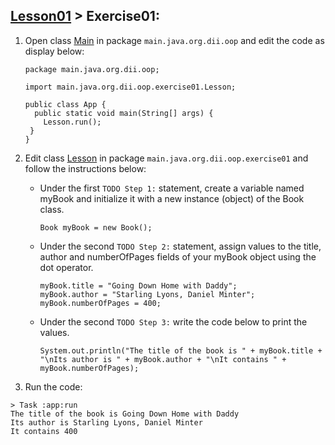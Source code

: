 ## [Lesson01](../readme.md) > Exercise01:

1. Open class [Main](../app/src/main/java/org/dii/oop/Main.java) in package `main.java.org.dii.oop` and edit the code as display below:
   ```
   package main.java.org.dii.oop;

   import main.java.org.dii.oop.exercise01.Lesson;

   public class App {
     public static void main(String[] args) {
       Lesson.run();
    }
   }
   ```

2. Edit class [Lesson](../app/src/main/java/org/dii/oop/exercise01/Lesson.java) in package `main.java.org.dii.oop.exercise01` and follow the instructions below:
    - Under the first `TODO Step 1:` statement, create a variable named myBook and initialize it with a new instance (object) of the Book class.

      ```
      Book myBook = new Book();
      ```

    - Under the second `TODO Step 2:` statement, assign values to the title, author and numberOfPages fields of your myBook object using the dot operator.
      ```
      myBook.title = "Going Down Home with Daddy";
      myBook.author = "Starling Lyons, Daniel Minter";
      myBook.numberOfPages = 400;
      ```

    - Under the second `TODO Step 3:` write the code below to print the values.
      ```
      System.out.println("The title of the book is " + myBook.title + "\nIts author is " + myBook.author + "\nIt contains " + myBook.numberOfPages);
      ```   

3. Run the code:
```
> Task :app:run
The title of the book is Going Down Home with Daddy
Its author is Starling Lyons, Daniel Minter
It contains 400
```